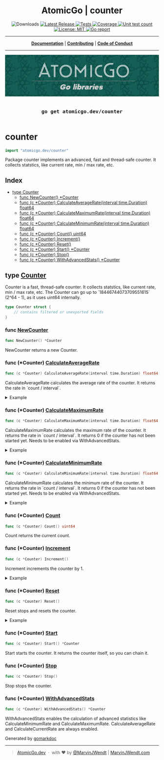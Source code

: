 <h1 align="center">AtomicGo | counter</h1>

<p align="center">
<img src="https://img.shields.io/endpoint?url=https%3A%2F%2Fatomicgo.dev%2Fapi%2Fshields%2Fcounter&style=flat-square" alt="Downloads">

<a href="https://github.com/atomicgo/counter/releases">
<img src="https://img.shields.io/github/v/release/atomicgo/counter?style=flat-square" alt="Latest Release">
</a>

<a href="https://codecov.io/gh/atomicgo/counter" target="_blank">
<img src="https://img.shields.io/github/actions/workflow/status/atomicgo/counter/go.yml?style=flat-square" alt="Tests">
</a>

<a href="https://codecov.io/gh/atomicgo/counter" target="_blank">
<img src="https://img.shields.io/codecov/c/gh/atomicgo/counter?color=magenta&logo=codecov&style=flat-square" alt="Coverage">
</a>

<a href="https://codecov.io/gh/atomicgo/counter">
<!-- unittestcount:start --><img src="https://img.shields.io/badge/Unit_Tests-10-magenta?style=flat-square" alt="Unit test count"><!-- unittestcount:end -->
</a>

<a href="https://opensource.org/licenses/MIT" target="_blank">
<img src="https://img.shields.io/badge/License-MIT-yellow.svg?style=flat-square" alt="License: MIT">
</a>
  
<a href="https://goreportcard.com/report/github.com/atomicgo/counter" target="_blank">
<img src="https://goreportcard.com/badge/github.com/atomicgo/counter?style=flat-square" alt="Go report">
</a>   

</p>

---

<p align="center">
<strong><a href="https://pkg.go.dev/atomicgo.dev/counter#section-documentation" target="_blank">Documentation</a></strong>
|
<strong><a href="https://github.com/atomicgo/atomicgo/blob/main/CONTRIBUTING.md" target="_blank">Contributing</a></strong>
|
<strong><a href="https://github.com/atomicgo/atomicgo/blob/main/CODE_OF_CONDUCT.md" target="_blank">Code of Conduct</a></strong>
</p>

---

<p align="center">
  <img src="https://raw.githubusercontent.com/atomicgo/atomicgo/main/assets/header.png" alt="AtomicGo">
</p>

<p align="center">
<table>
<tbody>
</tbody>
</table>
</p>
<h3  align="center"><pre>go get atomicgo.dev/counter</pre></h3>
<p align="center">
<table>
<tbody>
</tbody>
</table>
</p>

<!-- gomarkdoc:embed:start -->

<!-- Code generated by gomarkdoc. DO NOT EDIT -->

# counter

```go
import "atomicgo.dev/counter"
```

Package counter implements an advanced, fast and thread\-safe counter. It collects statstics, like current rate, min / max rate, etc.

## Index

- [type Counter](<#type-counter>)
  - [func NewCounter() *Counter](<#func-newcounter>)
  - [func (c *Counter) CalculateAverageRate(interval time.Duration) float64](<#func-counter-calculateaveragerate>)
  - [func (c *Counter) CalculateMaximumRate(interval time.Duration) float64](<#func-counter-calculatemaximumrate>)
  - [func (c *Counter) CalculateMinimumRate(interval time.Duration) float64](<#func-counter-calculateminimumrate>)
  - [func (c *Counter) Count() uint64](<#func-counter-count>)
  - [func (c *Counter) Increment()](<#func-counter-increment>)
  - [func (c *Counter) Reset()](<#func-counter-reset>)
  - [func (c *Counter) Start() *Counter](<#func-counter-start>)
  - [func (c *Counter) Stop()](<#func-counter-stop>)
  - [func (c *Counter) WithAdvancedStats() *Counter](<#func-counter-withadvancedstats>)


## type [Counter](<https://github.com/atomicgo/counter/blob/main/counter.go#L15-L23>)

Counter is a fast, thread\-safe counter. It collects statstics, like current rate, min / max rate, etc. The Counter can go up to \`18446744073709551615\` \(2^64 \- 1\), as it uses uint64 internally.

```go
type Counter struct {
    // contains filtered or unexported fields
}
```

### func [NewCounter](<https://github.com/atomicgo/counter/blob/main/counter.go#L26>)

```go
func NewCounter() *Counter
```

NewCounter returns a new Counter.

### func \(\*Counter\) [CalculateAverageRate](<https://github.com/atomicgo/counter/blob/main/counter.go#L103>)

```go
func (c *Counter) CalculateAverageRate(interval time.Duration) float64
```

CalculateAverageRate calculates the average rate of the counter. It returns the rate in \`count / interval\`.

<details><summary>Example</summary>
<p>

```go
package main

import (
	"fmt"
	"time"

	"atomicgo.dev/counter"
)

func main() {
	c := counter.NewCounter().Start()
	for i := 0; i < 10; i++ {
		time.Sleep(100 * time.Millisecond)
		c.Increment()
	}
	c.Stop()

	fmt.Println(c.CalculateAverageRate(time.Second))
	// Output should be around 10, as we incremented 10 times in 1 second
}
```

</p>
</details>

### func \(\*Counter\) [CalculateMaximumRate](<https://github.com/atomicgo/counter/blob/main/counter.go#L123>)

```go
func (c *Counter) CalculateMaximumRate(interval time.Duration) float64
```

CalculateMaximumRate calculates the maximum rate of the counter. It returns the rate in \`count / interval\`. It returns 0 if the counter has not been started yet. Needs to be enabled via WithAdvancedStats.

<details><summary>Example</summary>
<p>

```go
package main

import (
	"fmt"
	"time"

	"atomicgo.dev/counter"
)

func main() {
	c := counter.NewCounter().WithAdvancedStats().Start()
	for i := 0; i < 10; i++ {
		time.Sleep(100 * time.Millisecond)
		c.Increment()
	}
	c.Stop()

	fmt.Println(c.CalculateMaximumRate(time.Second))
	// Output should be around 10, as we incremented 10 times in 1 second
}
```

</p>
</details>

### func \(\*Counter\) [CalculateMinimumRate](<https://github.com/atomicgo/counter/blob/main/counter.go#L150>)

```go
func (c *Counter) CalculateMinimumRate(interval time.Duration) float64
```

CalculateMinimumRate calculates the minimum rate of the counter. It returns the rate in \`count / interval\`. It returns 0 if the counter has not been started yet. Needs to be enabled via WithAdvancedStats.

<details><summary>Example</summary>
<p>

```go
package main

import (
	"fmt"
	"time"

	"atomicgo.dev/counter"
)

func main() {
	c := counter.NewCounter().WithAdvancedStats().Start()
	for i := 0; i < 10; i++ {
		time.Sleep(100 * time.Millisecond)
		c.Increment()
	}
	c.Stop()

	fmt.Println(c.CalculateMinimumRate(time.Second))
	// Output should be around 10, as we incremented 10 times in 1 second
}
```

</p>
</details>

### func \(\*Counter\) [Count](<https://github.com/atomicgo/counter/blob/main/counter.go#L83>)

```go
func (c *Counter) Count() uint64
```

Count returns the current count.

### func \(\*Counter\) [Increment](<https://github.com/atomicgo/counter/blob/main/counter.go#L71>)

```go
func (c *Counter) Increment()
```

Increment increments the counter by 1.

<details><summary>Example</summary>
<p>

```go
package main

import (
	"fmt"

	"atomicgo.dev/counter"
)

func main() {
	c := counter.NewCounter().Start()
	for i := 0; i < 10; i++ {
		c.Increment()
	}
	c.Stop()

	fmt.Println(c.Count())
}
```

#### Output

```
10
```

</p>
</details>

### func \(\*Counter\) [Reset](<https://github.com/atomicgo/counter/blob/main/counter.go#L91>)

```go
func (c *Counter) Reset()
```

Reset stops and resets the counter.

<details><summary>Example</summary>
<p>

```go
package main

import (
	"fmt"

	"atomicgo.dev/counter"
)

func main() {
	c := counter.NewCounter().Start()
	for i := 0; i < 10; i++ {
		c.Increment()
	}
	c.Reset()

	fmt.Println(c.Count())
}
```

#### Output

```
0
```

</p>
</details>

### func \(\*Counter\) [Start](<https://github.com/atomicgo/counter/blob/main/counter.go#L43>)

```go
func (c *Counter) Start() *Counter
```

Start starts the counter. It returns the counter itself, so you can chain it.

### func \(\*Counter\) [Stop](<https://github.com/atomicgo/counter/blob/main/counter.go#L58>)

```go
func (c *Counter) Stop()
```

Stop stops the counter.

### func \(\*Counter\) [WithAdvancedStats](<https://github.com/atomicgo/counter/blob/main/counter.go#L35>)

```go
func (c *Counter) WithAdvancedStats() *Counter
```

WithAdvancedStats enables the calculation of advanced statistics like CalculateMinimumRate and CalculateMaximumRate. CalculateAverageRate and CalculateCurrentRate are always enabled.



Generated by [gomarkdoc](<https://github.com/princjef/gomarkdoc>)


<!-- gomarkdoc:embed:end -->

---

> [AtomicGo.dev](https://atomicgo.dev) &nbsp;&middot;&nbsp;
> with ❤️ by [@MarvinJWendt](https://github.com/MarvinJWendt) |
> [MarvinJWendt.com](https://marvinjwendt.com)

